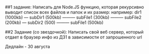 ##1 задание:
Написать для Node.JS функцию, которая рекурсивно выводит список всех файлов и папок и их размер:
например:
dir1 (1000kb)
— subDir1 (500kb)
——— subFile1 (300kb)
——— subFile2 (200kb)
— subDir2 (500)
——— subFile1 (500kb)


##2 Задание (со звездочкой):
Написать свой веб сервер, который отдает в браузер инфо из ДЗ1 в зависимости от запрошенного url

Дедлайн - 30 августа